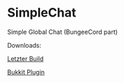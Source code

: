 SimpleChat
==========

Simple Global Chat (BungeeCord part)

Downloads:

[Letzter Build](https://github.com/Calenria/SimpleChat-Bungee/releases/download/v0.4.3/SimpleChat-Bungee.jar)

[Bukkit Plugin](https://github.com/Calenria/SimpleChat/)
